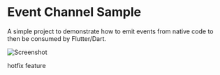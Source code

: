 # Event Channel Sample

A simple project to demonstrate how to emit events from native code to then be consumed by Flutter/Dart.

![Screenshot](images/flutter_01.png?raw=true "Screenshot")


hotfix
feature